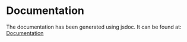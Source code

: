 # Documentation

The documentation has been generated using jsdoc. It can be found at: 
[Documentation](http://opensensorhub.github.io/osh-js/latest/documentation/jsdoc/index.html)
